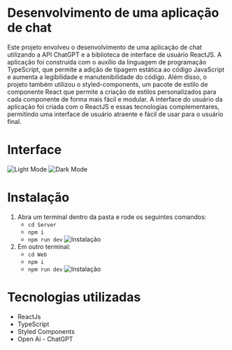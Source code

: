 # Desenvolvimento de uma aplicação de chat

<p> Este projeto envolveu o desenvolvimento de uma aplicação de chat utilizando a API ChatGPT e a biblioteca de interface de usuário ReactJS. A aplicação foi construída com o auxílio da linguagem de programação TypeScript, que permite a adição de tipagem estática ao código JavaScript e aumenta a legibilidade e manutenibilidade do código. Além disso, o projeto também utilizou o styled-components, um pacote de estilo de componente React que permite a criação de estilos personalizados para cada componente de forma mais fácil e modular. A interface do usuário da aplicação foi criada com o ReactJS e essas tecnologias complementares, permitindo uma interface de usuário atraente e fácil de usar para o usuário final.</p>

# Interface

![Light Mode](https://cdn.discordapp.com/attachments/1036463893234585670/1061132646056468480/Screenshot_9.png)
![Dark Mode](https://media.discordapp.net/attachments/1036463893234585670/1061132645662199928/Screenshot_8.png?width=1191&height=670)

# Instalação

1. Abra um terminal dentro da pasta e rode os seguintes comandos:
   - `cd Server`
   - `npm i`
   - `npm run dev`
![Instalação](https://media.discordapp.net/attachments/1036463893234585670/1061133960966582313/Screenshot_11.png)
2. Em outro terminal:
   - `cd Web`
   - `npm i`
   - `npm run dev`
![Instalação](https://media.discordapp.net/attachments/1036463893234585670/1061134249907986492/Screenshot_12.png)

# Tecnologias utilizadas
- ReactJs
- TypeScript
- Styled Components
- Open Ai - ChatGPT

